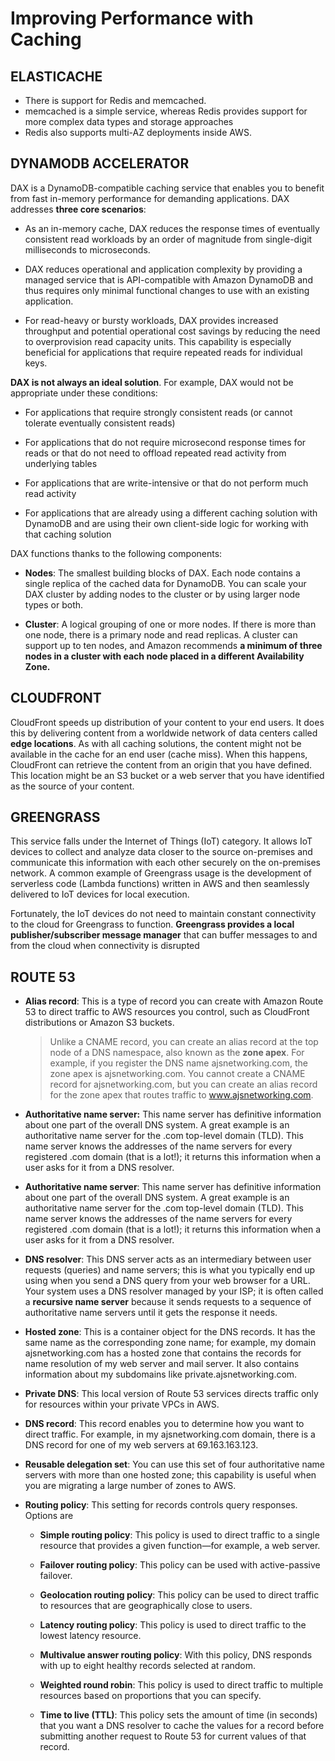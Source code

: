 # Improving Performance with Caching

## ELASTICACHE

- There is support for Redis and memcached.
- memcached is a simple service, whereas Redis provides support for more complex data types and storage approaches
- Redis also supports multi-AZ deployments inside AWS.

## DYNAMODB ACCELERATOR

DAX is a DynamoDB-compatible caching service that enables you to benefit from fast in-memory performance for demanding applications. DAX addresses **three core scenarios**:

- As an in-memory cache, DAX reduces the response times of eventually consistent read workloads by an order of magnitude from single-digit milliseconds to microseconds.

- DAX reduces operational and application complexity by providing a managed service that is API-compatible with Amazon DynamoDB and thus requires only minimal functional changes to use with an existing application.

- For read-heavy or bursty workloads, DAX provides increased throughput and potential operational cost savings by reducing the need to overprovision read capacity units. This capability is especially beneficial for applications that require repeated reads for individual keys.

**DAX is not always an ideal solution**. For example, DAX would not be appropriate under these conditions:

- For applications that require strongly consistent reads (or cannot tolerate eventually consistent reads)

- For applications that do not require microsecond response times for reads or that do not need to offload repeated read activity from underlying tables

- For applications that are write-intensive or that do not perform much read activity

- For applications that are already using a different caching solution with DynamoDB and are using their own client-side logic for working with that caching solution

DAX functions thanks to the following components:

- **Nodes**: The smallest building blocks of DAX. Each node contains a single replica of the cached data for DynamoDB. You can scale your DAX cluster by adding nodes to the cluster or by using larger node types or both.

- **Cluster**: A logical grouping of one or more nodes. If there is more than one node, there is a primary node and read replicas. A cluster can support up to ten nodes, and Amazon recommends **a minimum of three nodes in a cluster with each node placed in a different Availability Zone.**

## CLOUDFRONT

CloudFront speeds up distribution of your content to your end users. It does this by delivering content from a worldwide network of data centers called **edge locations**. As with all caching solutions, the content might not be available in the cache for an end user (cache miss). When this happens, CloudFront can retrieve the content from an origin that you have defined. This location might be an S3 bucket or a web server that you have identified as the source of your content.

## GREENGRASS

This service falls under the Internet of Things (IoT) category. It allows IoT devices to collect and analyze data closer to the source on-premises and communicate this information with each other securely on the on-premises network. A common example of Greengrass usage is the development of serverless code (Lambda functions) written in AWS and then seamlessly delivered to IoT devices for local execution.

Fortunately, the IoT devices do not need to maintain constant connectivity to the cloud for Greengrass to function. **Greengrass provides a local publisher/subscriber message manager** that can buffer messages to and from the cloud when connectivity is disrupted

## ROUTE 53

- **Alias record**: This is a type of record you can create with Amazon Route 53 to direct traffic to AWS resources you control, such as CloudFront distributions or Amazon S3 buckets.

  > Unlike a CNAME record, you can create an alias record at the top node of a DNS namespace, also known as the **zone apex**. For example, if you register the DNS name ajsnetworking.com, the zone apex is ajsnetworking.com. You cannot create a CNAME record for ajsnetworking.com, but you can create an alias record for the zone apex that routes traffic to www.ajsnetworking.com.

- **Authoritative name server:** This name server has definitive information about one part of the overall DNS system. A great example is an authoritative name server for the .com top-level domain (TLD). This name server knows the addresses of the name servers for every registered .com domain (that is a lot!); it returns this information when a user asks for it from a DNS resolver.

- **Authoritative name server**: This name server has definitive information about one part of the overall DNS system. A great example is an authoritative name server for the .com top-level domain (TLD). This name server knows the addresses of the name servers for every registered .com domain (that is a lot!); it returns this information when a user asks for it from a DNS resolver.

- **DNS resolver**: This DNS server acts as an intermediary between user requests (queries) and name servers; this is what you typically end up using when you send a DNS query from your web browser for a URL. Your system uses a DNS resolver managed by your ISP; it is often called a **recursive name server** because it sends requests to a sequence of authoritative name servers until it gets the response it needs.

- **Hosted zone**: This is a container object for the DNS records. It has the same name as the corresponding zone name; for example, my domain ajsnetworking.com has a hosted zone that contains the records for name resolution of my web server and mail server. It also contains information about my subdomains like private.ajsnetworking.com.

- **Private DNS**: This local version of Route 53 services directs traffic only for resources within your private VPCs in AWS.

- **DNS record**: This record enables you to determine how you want to direct traffic. For example, in my ajsnetworking.com domain, there is a DNS record for one of my web servers at 69.163.163.123.

- **Reusable delegation set**: You can use this set of four authoritative name servers with more than one hosted zone; this capability is useful when you are migrating a large number of zones to AWS.

- **Routing policy**: This setting for records controls query responses. Options are

  - **Simple routing policy**: This policy is used to direct traffic to a single resource that provides a given function—for example, a web server.

  - **Failover routing policy**: This policy can be used with active-passive failover.

  - **Geolocation routing policy**: This policy can be used to direct traffic to resources that are geographically close to users.

  - **Latency routing policy**: This policy is used to direct traffic to the lowest latency resource.

  - **Multivalue answer routing policy**: With this policy, DNS responds with up to eight healthy records selected at random.

  - **Weighted round robin**: This policy is used to direct traffic to multiple resources based on proportions that you can specify.

  - **Time to live (TTL)**: This policy sets the amount of time (in seconds) that you want a DNS resolver to cache the values for a record before submitting another request to Route 53 for current values of that record.
